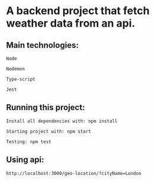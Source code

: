 # A backend project that fetch weather data from an api.

## Main technologies:

```
Node

Nodemon

Type-script

Jest
```

## Running this project:

```
Install all dependencies with: npm install

Starting project with: npm start

Testing: npm test
```

## Using api:

```
http://localhost:3000/geo-location/?cityName=London
```

